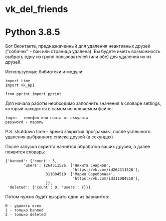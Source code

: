 # vk_del_friends


# Python 3.8.5

Бот Вконтакте, предназначенный для удаления неактивных друзей ("собачек" - бан или страница удалена). Вы будете иметь возможность выбрать одну из групп пользователей (или обе) для удаления их из друзей.

Используемые бибиотеки и модули:

    import time
    import vk_api

    from pprint import pprint


Для начала работы необходимо заполнить значения в словаре settings, который находится в самом исполняемом файле:

    login - телефон или почта от аккуанта
    password - пароль

P.S. shutdown time - время закрытия программы, после успешного удаления выбранного списка друзей (в секундах)

После запуска скрипта начнётся обработка ваших друзей, а далее появится словарь:

    {'banned': {'count': 3,
            'users': {264311526: ['Никита Смирнов',
                                  'https://vk.com/id264311526'],
                      311084510: ['Мария Серебряная',
                                  'https://vk.com/id311084510'],
                      }},
     'deleted': {'count': 0, 'users': {}}}

Потом нужно будет выьрать один из вариантов:

    0 - удалить всех
    1 - только banned
    2 - только deleted
